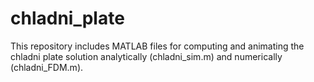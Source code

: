 # chladni_plate
This repository includes MATLAB files for computing and animating the chladni plate solution analytically (chladni_sim.m) and numerically (chladni_FDM.m).
